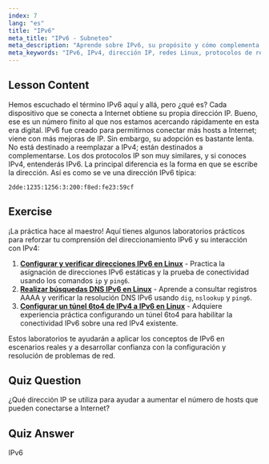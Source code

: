 ```yaml
---
index: 7
lang: "es"
title: "IPv6"
meta_title: "IPv6 - Subneteo"
meta_description: "Aprende sobre IPv6, su propósito y cómo complementa a IPv4. Comprende el direccionamiento IPv6 y su papel en la conexión de más dispositivos a Internet."
meta_keywords: "IPv6, IPv4, dirección IP, redes Linux, protocolos de red, principiante, tutorial, guía"
---
```


## Lesson Content

Hemos escuchado el término IPv6 aquí y allá, pero ¿qué es? Cada dispositivo que se conecta a Internet obtiene su propia dirección IP. Bueno, ese es un número finito al que nos estamos acercando rápidamente en esta era digital. IPv6 fue creado para permitirnos conectar más hosts a Internet; viene con más mejoras de IP. Sin embargo, su adopción es bastante lenta. No está destinado a reemplazar a IPv4; están destinados a complementarse. Los dos protocolos IP son muy similares, y si conoces IPv4, entenderás IPv6. La principal diferencia es la forma en que se escribe la dirección. Así es como se ve una dirección IPv6 típica:

```plaintext
2dde:1235:1256:3:200:f8ed:fe23:59cf
```

## Exercise

¡La práctica hace al maestro! Aquí tienes algunos laboratorios prácticos para reforzar tu comprensión del direccionamiento IPv6 y su interacción con IPv4:

1. **[Configurar y verificar direcciones IPv6 en Linux](https://labex.io/es/labs/comptia-configure-and-verify-ipv6-addresses-in-linux-592858)** - Practica la asignación de direcciones IPv6 estáticas y la prueba de conectividad usando los comandos `ip` y `ping6`.
2. **[Realizar búsquedas DNS IPv6 en Linux](https://labex.io/es/labs/comptia-perform-ipv6-dns-lookups-in-linux-592862)** - Aprende a consultar registros AAAA y verificar la resolución DNS IPv6 usando `dig`, `nslookup` y `ping6`.
3. **[Configurar un túnel 6to4 de IPv4 a IPv6 en Linux](https://labex.io/es/labs/comptia-configure-an-ipv4-to-ipv6-6to4-tunnel-in-linux-592867)** - Adquiere experiencia práctica configurando un túnel 6to4 para habilitar la conectividad IPv6 sobre una red IPv4 existente.

Estos laboratorios te ayudarán a aplicar los conceptos de IPv6 en escenarios reales y a desarrollar confianza con la configuración y resolución de problemas de red.

## Quiz Question

¿Qué dirección IP se utiliza para ayudar a aumentar el número de hosts que pueden conectarse a Internet?

## Quiz Answer

IPv6

